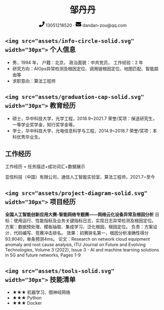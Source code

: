 <center>
     <h1>邹丹丹</h1>
     <div>
         <span>
             <img src="assets/phone-solid.svg" width="18px">
             13051218520
         </span>
         ·
         <span>
             <img src="assets/envelope-solid.svg" width="18px">
             dandan-zou@qq.com
         </span>
         <!-- ·
         <span>
             <img src="assets/github-brands.svg" width="18px">
             <a href="https://github.com/dandanzou-hust">dandanzou-hust</a>
         </span>
         ·
         <span>
             <img src="assets/rss-solid.svg" width="18px">
             <a href="https://zoudd.online/">My Blog</a>
         </span> -->
     </div>
 </center>

## `<img src="assets/info-circle-solid.svg" width="30px">` 个人信息

- 男，1994 年，  户籍：北京，  政治面貌：中共党员，  工作经验：2 年
- 研究方向：AIOps异常检测及根因定位、调用链根因定位、地图匹配、智能路由等
- 求职意向：算法工程师

## `<img src="assets/graduation-cap-solid.svg" width="30px">` 教育经历

- 硕士，华中科技大学，光学工程，2018.9~2021.7
  荣誉/奖项：保送研究生，一等学业奖学金，知行奖学金等。
- 学士，华中科技大学，光电信息科学与工程，2014.9~2018.7
  荣誉/奖项：本科优秀毕业生。

## 工作经历

工作经历 = 任务描述+成功词汇+数据展示

亚信科技（中国）有限公司，通信人工智能实验室，算法工程师，2021.7~至今

## `<img src="assets/project-diagram-solid.svg" width="30px">` 项目经历

**全国人工智能创新应用大赛-智能网络专题赛——网络云化设备异常及根因分析**
目标：使用运行、性能指标及业务关键指标日志，实现日志异常检测及根因定位。
方案：数据预处理、模板抽取、集成学习、泛化根因、根因定位。
负责：方案设计、代码编写、竞赛冲击排名。
效果：初赛排名第一，根因分析准确性得分93.9040，单条预测4ms。
论文：Research on network cloud equipment anomaly and root cause analysis, ITU Journal on Future and Evolving Technologies, Volume 3 (2022), Issue 3 - AI and machine learning solutions in 5G and future networks, Pages 1-9

## `<img src="assets/tools-solid.svg" width="30px">` 技能清单

- ★★★ 机器学习、图神经网络
- ★★★ Python
- ★★★ Docker
